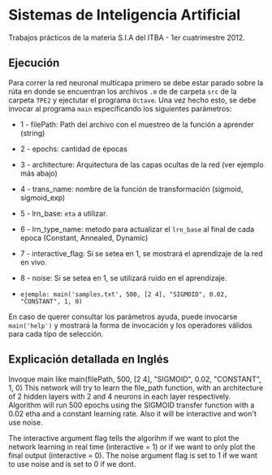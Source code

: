 Sistemas de Inteligencia Artificial
===================================

Trabajos prácticos de la materia S.I.A del ITBA - 1er cuatrimestre 2012.

Ejecución
---------

Para correr la red neuronal multicapa primero se debe estar parado sobre la rúta en donde se encuentran los archivos `.m` de de carpeta `src` de la carpeta `TPE2` y ejectutar el programa `Octave`. Una vez hecho esto, se debe invocar al programa `main` especificando los siguientes parámetros:

* 1 - filePath: Path del archivo con el muestreo de la función a aprender (string)
* 2 - epochs: cantidad de épocas
* 3 - architecture: Arquitectura de las capas ocultas de la red (ver ejemplo más abajo)
* 4 - trans_name: nombre de la función de transformación (sigmoid, sigmoid_exp)
* 5 - lrn_base: `eta` a utilizar.
* 6 - lrn_type_name: metodo para actualizar el `lrn_base` al final de cada epoca (Constant, Annealed, Dynamic)
* 7 - interactive_flag: Si se setea en 1, se mostrará el aprendizaje de la red en vivo.
* 8 - noise: Si se setea en 1, se utilizará ruido en el aprendizaje.

* `ejemplo: main('samples.txt', 500, [2 4], "SIGMOID", 0.02, "CONSTANT", 1, 0)`

En caso de querer consultar los parámetros ayuda, puede invocarse `main('help')` y mostrará la forma de invocación y los operadores válidos para cada típo de selección.

Explicación detallada en Inglés
-------------------------------

Invoque main like main(filePath, 500, [2 4], "SIGMOID", 0.02, "CONSTANT", 1, 0)
This network will try to learn the file_path function, with an architecture of 2 hidden
layers with 2 and 4 neurons in each layer respectively.
Algorithm will run 500 epochs using the SIGMOID transfer function with a 0.02 etha and
a constant learning rate. Also it will be interactive and won't use noise.

The interactive argument flag tells the algorihm if we want to plot the network learning in 
real time (interactive = 1) or if we want to only plot the final output (interactive = 0).
The noise argument flag is set to 1 if we want to use noise and is set to 0 if we dont.
